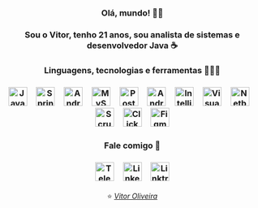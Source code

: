 ### <div align="center"> Olá, mundo! 👋🏼</div>
### <div align="center">Sou o Vitor, tenho 21 anos, sou analista de sistemas e desenvolvedor Java ☕</div>


### <div align="center">Linguagens, tecnologias e ferramentas 👨🏽‍💻</div>
<div align="center">
  <h3>
    <a href="https://www.oracle.com/br/java/technologies/javase-jdk8-doc-downloads.html"><img height="37" src="https://i.ibb.co/X83NvWf/java.png" alt="Java" /></a>
    <img width="10" rc="https://i.ibb.co/y8LQ5Pw/transparent.png" />
    <a href="https://spring.io/"><img height="37" src="https://i.ibb.co/kB71vy1/spring.png" alt="Spring"></a>
    <img width="10" rc="https://i.ibb.co/y8LQ5Pw/transparent.png" />
    <a href="https://developer.android.com/guide?hl=pt-br"><img height="37" src="https://i.ibb.co/HTXxgZB/android.png" alt="Android" /></a>
    <img width="10" src="https://i.ibb.co/y8LQ5Pw/transparent.png" />
    <a href="https://www.mysql.com/"><img height="37" src="https://i.ibb.co/Prv6nZn/mysql.png" alt="MySQL Logo"/></a>
    <img width="10" src="https://i.ibb.co/y8LQ5Pw/transparent.png" />
    <a href="https://www.postman.com/"><img height="37" src="https://i.ibb.co/D4jDRTG/postman.png" alt="Postman"></a>
    <img width="10" src="https://i.ibb.co/y8LQ5Pw/transparent.png" />
    <a href="https://developer.android.com/studio"><img height="37" src="https://i.ibb.co/fQHqmT8/androidstudio.png" alt="Android Studio Logo"/></a>
    <img width="10" src="https://i.ibb.co/y8LQ5Pw/transparent.png" />
    <a href="https://www.jetbrains.com/pt-br/idea/"><img height="37" src="https://i.ibb.co/L8TMRZ3/intellij.png" alt="IntelliJ Logo"/></a>
    <img width="10" src="https://i.ibb.co/y8LQ5Pw/transparent.png" />
    <a href="https://code.visualstudio.com/"><img height="37" src="https://i.ibb.co/XjhHkcL/vscode.png" alt="Visual Studio Code Logo"/></a>
    <img width="10" src="https://i.ibb.co/y8LQ5Pw/transparent.png" />
    <a href="https://netbeans.apache.org/download/index.html"><img height="37" src="https://i.ibb.co/McCHLJX/netbeans.png" alt="Netbeans Logo"/></a>
    <img width="10" src="https://i.ibb.co/y8LQ5Pw/transparent.png" />
    <a href="https://www.scrum.org/"><img height="37" src="https://i.ibb.co/P5PcrdJ/scrum.png" alt="Scrum Logo"/></a>
    <img width="10" src="https://i.ibb.co/y8LQ5Pw/transparent.png" />
    <a href="https://www.clickup.com/"><img height="37" src="https://i.ibb.co/zJjyTXz/clickup.png" alt="ClickUp Logo"/></a>
    <img width="10" src="https://i.ibb.co/y8LQ5Pw/transparent.png" />
    <a href="https://www.figma.com/"><img height="37" src="https://i.ibb.co/pfC0dkP/figma.png" alt="Figma Logo"></a>
  </h3>
</div>


### <div align="center">Fale comigo 📱</div>

<div align="center">
  <h3>
    <a href="https://t.me/viit0r"><img height="37" src="https://i.ibb.co/3C0CM1J/telegram.png" alt="Telegram" ></a>
    <img width="10" src="https://i.ibb.co/y8LQ5Pw/transparent.png" />
    <a href="https://www.linkedin.com/in/viit0r/"><img height="37" src="https://i.ibb.co/rF6vZBd/linkedin.png" alt="Linkedin" ></a>
    <img width="10" src="https://i.ibb.co/y8LQ5Pw/transparent.png" />
    <a href="https://linktr.ee/viit0r"><img height="37" src="https://i.ibb.co/8DjkMnH/linktree.png" alt="Linktree" ></a>
  </h3>
</div>
<div align="center">⭐ <a href="https://linktr.ee/viit0r"><em>Vitor Oliveira</em></a></div>

